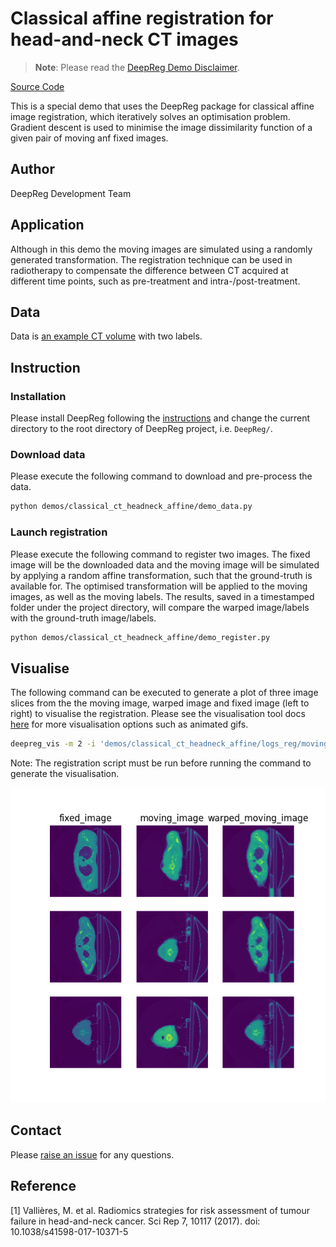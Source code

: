 # Classical affine registration for head-and-neck CT images

> **Note**: Please read the
> [DeepReg Demo Disclaimer](introduction.html#demo-disclaimer).

[Source Code](https://github.com/DeepRegNet/DeepReg/tree/main/demos/classical_ct_headneck_affine)

This is a special demo that uses the DeepReg package for classical affine image
registration, which iteratively solves an optimisation problem. Gradient descent is used
to minimise the image dissimilarity function of a given pair of moving anf fixed images.

## Author

DeepReg Development Team

## Application

Although in this demo the moving images are simulated using a randomly generated
transformation. The registration technique can be used in radiotherapy to compensate the
difference between CT acquired at different time points, such as pre-treatment and
intra-/post-treatment.

## Data

Data is
[an example CT volume](https://wiki.cancerimagingarchive.net/display/Public/Head-Neck-PET-CT)
with two labels.

## Instruction

### Installation

Please install DeepReg following the [instructions](../getting_started/install.html) and
change the current directory to the root directory of DeepReg project, i.e. `DeepReg/`.

### Download data

Please execute the following command to download and pre-process the data.

```bash
python demos/classical_ct_headneck_affine/demo_data.py
```

### Launch registration

Please execute the following command to register two images. The fixed image will be the
downloaded data and the moving image will be simulated by applying a random affine
transformation, such that the ground-truth is available for. The optimised
transformation will be applied to the moving images, as well as the moving labels. The
results, saved in a timestamped folder under the project directory, will compare the
warped image/labels with the ground-truth image/labels.

```bash
python demos/classical_ct_headneck_affine/demo_register.py
```

## Visualise

The following command can be executed to generate a plot of three image slices from the
the moving image, warped image and fixed image (left to right) to visualise the
registration. Please see the visualisation tool docs
[here](https://github.com/DeepRegNet/DeepReg/blob/main/docs/source/docs/visualisation_tool.md)
for more visualisation options such as animated gifs.

```bash
deepreg_vis -m 2 -i 'demos/classical_ct_headneck_affine/logs_reg/moving_image.nii.gz, demos/classical_ct_headneck_affine/logs_reg/warped_moving_image.nii.gz, demos/classical_ct_headneck_affine/logs_reg/fixed_image.nii.gz' --slice-inds '4, 8, 12' -s demos/classical_ct_headneck_affine/logs_reg
```

Note: The registration script must be run before running the command to generate the
visualisation.

![plot](../assets/classical_ct_headneck_affine.png)

## Contact

Please [raise an issue](https://github.com/DeepRegNet/DeepReg/issues/new/choose) for any
questions.

## Reference

[1] Vallières, M. et al. Radiomics strategies for risk assessment of tumour failure in
head-and-neck cancer. Sci Rep 7, 10117 (2017). doi: 10.1038/s41598-017-10371-5

